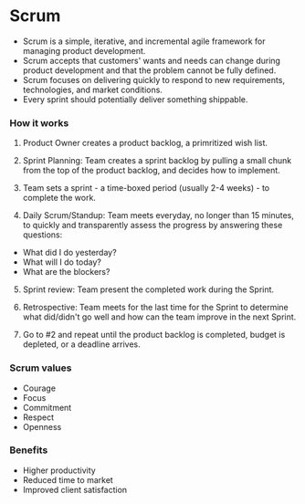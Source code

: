 # Scrum

* Scrum is a simple, iterative, and incremental agile framework for managing product development.
* Scrum accepts that customers' wants and needs can change during product development and that the problem cannot be fully defined.
* Scrum focuses on delivering quickly to respond to new requirements, technologies, and market conditions.
* Every sprint should potentially deliver something shippable.

### How it works

1. Product Owner creates a product backlog, a primritized wish list.
2. Sprint Planning: Team creates a sprint backlog by pulling a small chunk from the top of the product backlog, and decides how to implement.

3. Team sets a sprint - a time-boxed period (usually 2-4 weeks) - to complete the work.

4. Daily Scrum/Standup: Team meets everyday, no longer than 15 minutes, to quickly and transparently assess the progress by answering these questions:
  * What did I do yesterday?
  * What will I do today?
  * What are the blockers?

5. Sprint review: Team present the completed work during the Sprint.

6. Retrospective: Team meets for the last time for the Sprint to determine what did/didn't go well and how can the team improve in the next Sprint.

7. Go to #2 and repeat until the product backlog is completed, budget is depleted, or a deadline arrives.

### Scrum values

* Courage
* Focus
* Commitment
* Respect
* Openness

### Benefits

* Higher productivity
* Reduced time to market
* Improved client satisfaction
